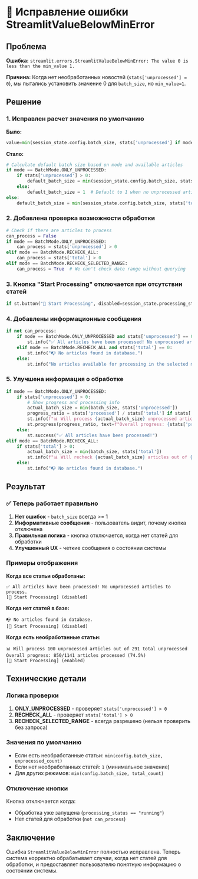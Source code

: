 # 🔧 Исправление ошибки StreamlitValueBelowMinError

## Проблема

**Ошибка:** `streamlit.errors.StreamlitValueBelowMinError: The value 0 is less than the min_value 1.`

**Причина:** Когда нет необработанных новостей (`stats['unprocessed'] = 0`), мы пытались установить значение 0 для `batch_size`, но `min_value=1`.

## Решение

### 1. Исправлен расчет значения по умолчанию

**Было:**
```python
value=min(session_state.config.batch_size, stats['unprocessed'] if mode == BatchMode.ONLY_UNPROCESSED else stats['total'])
```

**Стало:**
```python
# Calculate default batch size based on mode and available articles
if mode == BatchMode.ONLY_UNPROCESSED:
    if stats['unprocessed'] > 0:
        default_batch_size = min(session_state.config.batch_size, stats['unprocessed'])
    else:
        default_batch_size = 1  # Default to 1 when no unprocessed articles
else:
    default_batch_size = min(session_state.config.batch_size, stats['total'])
```

### 2. Добавлена проверка возможности обработки

```python
# Check if there are articles to process
can_process = False
if mode == BatchMode.ONLY_UNPROCESSED:
    can_process = stats['unprocessed'] > 0
elif mode == BatchMode.RECHECK_ALL:
    can_process = stats['total'] > 0
elif mode == BatchMode.RECHECK_SELECTED_RANGE:
    can_process = True  # We can't check date range without querying
```

### 3. Кнопка "Start Processing" отключается при отсутствии статей

```python
if st.button("🚀 Start Processing", disabled=session_state.processing_status == "running" or not can_process, key="start_processing_button"):
```

### 4. Добавлены информационные сообщения

```python
if not can_process:
    if mode == BatchMode.ONLY_UNPROCESSED and stats['unprocessed'] == 0:
        st.info("✅ All articles have been processed! No unprocessed articles to process.")
    elif mode == BatchMode.RECHECK_ALL and stats['total'] == 0:
        st.info("📭 No articles found in database.")
    else:
        st.info("No articles available for processing in the selected mode.")
```

### 5. Улучшена информация о обработке

```python
if mode == BatchMode.ONLY_UNPROCESSED:
    if stats['unprocessed'] > 0:
        # Show progress and processing info
        actual_batch_size = min(batch_size, stats['unprocessed'])
        progress_ratio = stats['processed'] / stats['total'] if stats['total'] > 0 else 0
        st.info(f"📊 Will process {actual_batch_size} unprocessed articles out of {stats['unprocessed']} total unprocessed")
        st.progress(progress_ratio, text=f"Overall progress: {stats['processed']}/{stats['total']} articles processed ({progress_ratio:.1%})")
    else:
        st.success("✅ All articles have been processed!")
elif mode == BatchMode.RECHECK_ALL:
    if stats['total'] > 0:
        actual_batch_size = min(batch_size, stats['total'])
        st.info(f"📊 Will recheck {actual_batch_size} articles out of {stats['total']} total")
    else:
        st.info("📭 No articles found in database.")
```

## Результат

### ✅ Теперь работает правильно

1. **Нет ошибок** - `batch_size` всегда >= 1
2. **Информативные сообщения** - пользователь видит, почему кнопка отключена
3. **Правильная логика** - кнопка отключается, когда нет статей для обработки
4. **Улучшенный UX** - четкие сообщения о состоянии системы

### Примеры отображения

**Когда все статьи обработаны:**
```
✅ All articles have been processed! No unprocessed articles to process.
[🚀 Start Processing] (disabled)
```

**Когда нет статей в базе:**
```
📭 No articles found in database.
[🚀 Start Processing] (disabled)
```

**Когда есть необработанные статьи:**
```
📊 Will process 100 unprocessed articles out of 291 total unprocessed
Overall progress: 850/1141 articles processed (74.5%)
[🚀 Start Processing] (enabled)
```

## Технические детали

### Логика проверки

1. **ONLY_UNPROCESSED** - проверяет `stats['unprocessed'] > 0`
2. **RECHECK_ALL** - проверяет `stats['total'] > 0`
3. **RECHECK_SELECTED_RANGE** - всегда разрешено (нельзя проверить без запроса)

### Значения по умолчанию

- Если есть необработанные статьи: `min(config.batch_size, unprocessed_count)`
- Если нет необработанных статей: `1` (минимальное значение)
- Для других режимов: `min(config.batch_size, total_count)`

### Отключение кнопки

Кнопка отключается когда:
- Обработка уже запущена (`processing_status == "running"`)
- Нет статей для обработки (`not can_process`)

## Заключение

Ошибка `StreamlitValueBelowMinError` полностью исправлена. Теперь система корректно обрабатывает случаи, когда нет статей для обработки, и предоставляет пользователю понятную информацию о состоянии системы.

